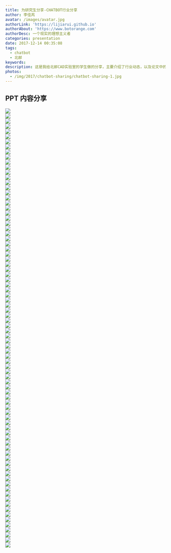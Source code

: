 ```yaml
---
title: 为研究生分享-CHATBOT行业分享
author: 李佳芮
avatar: /images/avatar.jpg
authorLink: 'https://lijiarui.github.io'
authorAbout: 'https://www.botorange.com'
authorDesc: 一个现实的理想主义者
categories: presentation
date: 2017-12-14 00:35:08
tags: 
  - chatbot 
  - 北邮
keywords:
description: 这是我给北邮CAD实验室的学生做的分享，主要介绍了行业动态，以及论文中的各个点再行业上具体的应用。以我做的订票机器人为案例，分享了遇到的问题以及解决方案。
photos:
  - /img/2017/chatbot-sharing/chatbot-sharing-1.jpg
---
```


## PPT 内容分享

![](/img/2017/chatbot-sharing/chatbot-sharing-2.jpg)       
![](/img/2017/chatbot-sharing/chatbot-sharing-3.jpg)              
![](/img/2017/chatbot-sharing/chatbot-sharing-4.jpg)       
![](/img/2017/chatbot-sharing/chatbot-sharing-5.jpg)       
![](/img/2017/chatbot-sharing/chatbot-sharing-6.jpg)       
![](/img/2017/chatbot-sharing/chatbot-sharing-7.jpg)       
![](/img/2017/chatbot-sharing/chatbot-sharing-8.jpg)       
![](/img/2017/chatbot-sharing/chatbot-sharing-9.jpg)       
![](/img/2017/chatbot-sharing/chatbot-sharing-10.jpg)       
![](/img/2017/chatbot-sharing/chatbot-sharing-11.jpg)       
![](/img/2017/chatbot-sharing/chatbot-sharing-12.jpg)       
![](/img/2017/chatbot-sharing/chatbot-sharing-13.jpg)       
![](/img/2017/chatbot-sharing/chatbot-sharing-14.jpg)       
![](/img/2017/chatbot-sharing/chatbot-sharing-15.jpg)       
![](/img/2017/chatbot-sharing/chatbot-sharing-16.jpg)       
![](/img/2017/chatbot-sharing/chatbot-sharing-17.jpg)       
![](/img/2017/chatbot-sharing/chatbot-sharing-18.jpg)       
![](/img/2017/chatbot-sharing/chatbot-sharing-19.jpg)       
![](/img/2017/chatbot-sharing/chatbot-sharing-20.jpg)       
![](/img/2017/chatbot-sharing/chatbot-sharing-21.jpg)       
![](/img/2017/chatbot-sharing/chatbot-sharing-22.jpg)      
![](/img/2017/chatbot-sharing/chatbot-sharing-23.jpg)              
![](/img/2017/chatbot-sharing/chatbot-sharing-24.jpg)       
![](/img/2017/chatbot-sharing/chatbot-sharing-25.jpg)       
![](/img/2017/chatbot-sharing/chatbot-sharing-26.jpg)       
![](/img/2017/chatbot-sharing/chatbot-sharing-27.jpg)       
![](/img/2017/chatbot-sharing/chatbot-sharing-28.jpg)       
![](/img/2017/chatbot-sharing/chatbot-sharing-29.jpg)       
![](/img/2017/chatbot-sharing/chatbot-sharing-30.jpg)       
![](/img/2017/chatbot-sharing/chatbot-sharing-31.jpg)       
![](/img/2017/chatbot-sharing/chatbot-sharing-32.jpg)       
![](/img/2017/chatbot-sharing/chatbot-sharing-33.jpg)       
![](/img/2017/chatbot-sharing/chatbot-sharing-34.jpg)       
![](/img/2017/chatbot-sharing/chatbot-sharing-35.jpg)       
![](/img/2017/chatbot-sharing/chatbot-sharing-36.jpg)       
![](/img/2017/chatbot-sharing/chatbot-sharing-37.jpg)       
![](/img/2017/chatbot-sharing/chatbot-sharing-38.jpg)       
![](/img/2017/chatbot-sharing/chatbot-sharing-39.jpg)       
![](/img/2017/chatbot-sharing/chatbot-sharing-40.jpg)       
![](/img/2017/chatbot-sharing/chatbot-sharing-41.jpg)       
![](/img/2017/chatbot-sharing/chatbot-sharing-42.jpg)    
![](/img/2017/chatbot-sharing/chatbot-sharing-43.jpg)              
![](/img/2017/chatbot-sharing/chatbot-sharing-44.jpg)       
![](/img/2017/chatbot-sharing/chatbot-sharing-45.jpg)       
![](/img/2017/chatbot-sharing/chatbot-sharing-46.jpg)       
![](/img/2017/chatbot-sharing/chatbot-sharing-47.jpg)       
![](/img/2017/chatbot-sharing/chatbot-sharing-48.jpg)       
![](/img/2017/chatbot-sharing/chatbot-sharing-49.jpg)       
![](/img/2017/chatbot-sharing/chatbot-sharing-50.jpg)       
![](/img/2017/chatbot-sharing/chatbot-sharing-51.jpg)       
![](/img/2017/chatbot-sharing/chatbot-sharing-52.jpg)       
![](/img/2017/chatbot-sharing/chatbot-sharing-53.jpg)       
![](/img/2017/chatbot-sharing/chatbot-sharing-54.jpg)       
![](/img/2017/chatbot-sharing/chatbot-sharing-55.jpg)       
![](/img/2017/chatbot-sharing/chatbot-sharing-56.jpg)       
![](/img/2017/chatbot-sharing/chatbot-sharing-57.jpg)       
![](/img/2017/chatbot-sharing/chatbot-sharing-58.jpg)       
![](/img/2017/chatbot-sharing/chatbot-sharing-59.jpg)       
![](/img/2017/chatbot-sharing/chatbot-sharing-60.jpg)       
![](/img/2017/chatbot-sharing/chatbot-sharing-61.jpg)       
![](/img/2017/chatbot-sharing/chatbot-sharing-62.jpg)       
![](/img/2017/chatbot-sharing/chatbot-sharing-63.jpg)              
![](/img/2017/chatbot-sharing/chatbot-sharing-64.jpg)       
![](/img/2017/chatbot-sharing/chatbot-sharing-65.jpg)       
![](/img/2017/chatbot-sharing/chatbot-sharing-66.jpg)       
![](/img/2017/chatbot-sharing/chatbot-sharing-67.jpg)       
![](/img/2017/chatbot-sharing/chatbot-sharing-68.jpg)       
![](/img/2017/chatbot-sharing/chatbot-sharing-69.jpg)       
![](/img/2017/chatbot-sharing/chatbot-sharing-70.jpg)       
![](/img/2017/chatbot-sharing/chatbot-sharing-71.jpg)       
![](/img/2017/chatbot-sharing/chatbot-sharing-72.jpg)       
![](/img/2017/chatbot-sharing/chatbot-sharing-73.jpg)              
![](/img/2017/chatbot-sharing/chatbot-sharing-74.jpg)       
![](/img/2017/chatbot-sharing/chatbot-sharing-75.jpg)       
![](/img/2017/chatbot-sharing/chatbot-sharing-76.jpg)       
![](/img/2017/chatbot-sharing/chatbot-sharing-77.jpg)       
![](/img/2017/chatbot-sharing/chatbot-sharing-78.jpg)       
![](/img/2017/chatbot-sharing/chatbot-sharing-79.jpg)       
![](/img/2017/chatbot-sharing/chatbot-sharing-80.jpg)       
![](/img/2017/chatbot-sharing/chatbot-sharing-81.jpg)       
![](/img/2017/chatbot-sharing/chatbot-sharing-82.jpg)       
![](/img/2017/chatbot-sharing/chatbot-sharing-83.jpg)              
![](/img/2017/chatbot-sharing/chatbot-sharing-84.jpg)       
![](/img/2017/chatbot-sharing/chatbot-sharing-85.jpg)       
![](/img/2017/chatbot-sharing/chatbot-sharing-86.jpg)       
![](/img/2017/chatbot-sharing/chatbot-sharing-87.jpg)       
